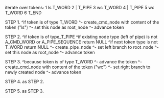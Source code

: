iterate over tokens:
1 	ls	T_WORD
2 	|	T_PIPE
3 	wc	T_WORD
4 	|	T_PIPE
5 	wc	T_WORD
6		T_END

STEP 1.
^if token is of type T_WORD
^- create_cmd_node with content of the token ("ls")
^- set this node as root_node
^- advance token

STEP 2.
^if token is of type_T_PIPE
^if existing node type (left of pipe) is not A_CMD_WORD or A_PIPE_SEQUENCE return NULL
^if next token type is not T_WORD return NULL
^- create_pipe_node
^- set left branch to root_node
^- set this node as root_node
^- advance token

STEP 3.
^because token is of type T_WORD
^- advance the token
^- create_cmd_node with content of the token ("wc")
^- set right branch to newly created node
^- advance token

STEP 4. as STEP 2.

STEP 5. as STEP 3.
